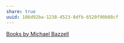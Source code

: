 ```yaml
---
share: true
uuid: 186d92ba-1238-4523-8dfb-6520f90b88cf
---
```

[Books by Michael Bazzell](https://inteltechniques.com/book1.html)